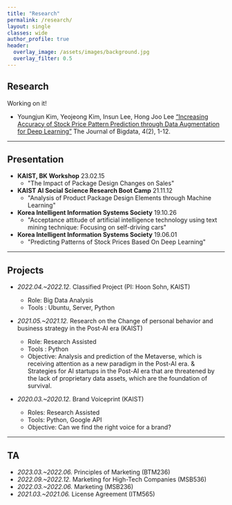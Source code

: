 ```yaml
---  
title: "Research"
permalink: /research/
layout: single
classes: wide
author_profile: true
header:
  overlay_image: /assets/images/background.jpg
  overlay_filter: 0.5
---
```

## Research

Working on it!


- Youngjun Kim, Yeojeong Kim, Insun Lee, Hong Joo Lee [“Increasing Accuracy of Stock Price Pattern Prediction through Data Augmentation for Deep Learning”](https://haribojun.github.io/exp1/)  The Journal of Bigdata, 4(2), 1-12.

---
## Presentation

- **KAIST, BK Workshop** 23.02.15
  - "The Impact of Package Design Changes on Sales"
- **KAIST AI Social Science Research Boot Camp** 21.11.12
  - "Analysis of Product Package Design Elements through Machine Learning"
- **Korea Intelligent Information Systems Society** 19.10.26
  - "Acceptance attitude of artificial intelligence technology using text mining technique: Focusing on self-driving cars"
- **Korea Intelligent Information Systems Society** 19.06.01
  - "Predicting Patterns of Stock Prices Based On Deep Learning"

---


## Projects

- *2022.04.~2022.12.* Classified Project (PI: Hoon Sohn, KAIST) 
  - Role: Big Data Analysis
  - Tools : Ubuntu, Server, Python

- *2021.05.~2021.12.* Research on the Change of personal behavior and business strategy in the Post-AI era (KAIST) 
  - Role: Research Assisted
  - Tools : Python
  - Objective: Analysis and prediction of the Metaverse, which is receiving attention as a new paradigm in the Post-AI era. & Strategies for AI startups in the Post-AI era that are threatened by the lack of proprietary data assets, which are the foundation of survival.

- *2020.03.~2020.12.* Brand Voiceprint (KAIST) 
  - Roles: Research Assisted
  - Tools: Python, Google API
  - Objective: Can we find the right voice for a brand?

---

## TA

- *2023.03.~2022.06.* Principles of Marketing (BTM236)
- *2022.09.~2022.12.* Marketing for High-Tech Companies (MSB536)
- *2022.03.~2022.06.* Marketing (MSB236)
- *2021.03.~2021.06.* License Agreement (ITM565)

